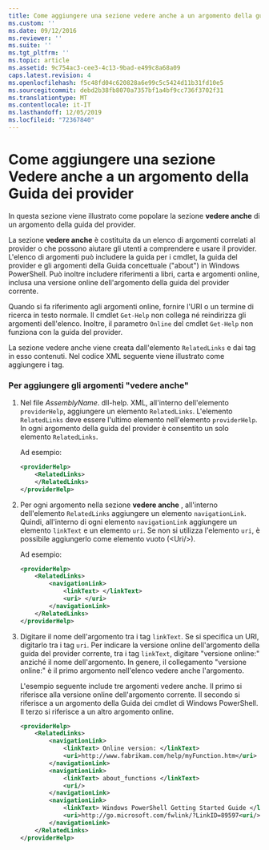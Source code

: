 ```yaml
---
title: Come aggiungere una sezione vedere anche a un argomento della guida del provider | Microsoft Docs
ms.custom: ''
ms.date: 09/12/2016
ms.reviewer: ''
ms.suite: ''
ms.tgt_pltfrm: ''
ms.topic: article
ms.assetid: 9c754ac3-cee3-4c13-9bad-e499c8a68a09
caps.latest.revision: 4
ms.openlocfilehash: f5c48fd04c620828a6e99c5c5424d11b31fd10e5
ms.sourcegitcommit: debd2b38fb8070a7357bf1a4bf9cc736f3702f31
ms.translationtype: MT
ms.contentlocale: it-IT
ms.lasthandoff: 12/05/2019
ms.locfileid: "72367840"
---
```

# <a name="how-to-add-a-see-also-section-to-a-provider-help-topic"></a>Come aggiungere una sezione Vedere anche a un argomento della Guida dei provider

In questa sezione viene illustrato come popolare la sezione **vedere anche** di un argomento della guida del provider.

La sezione **vedere anche** è costituita da un elenco di argomenti correlati al provider o che possono aiutare gli utenti a comprendere e usare il provider. L'elenco di argomenti può includere la guida per i cmdlet, la guida del provider e gli argomenti della Guida concettuale ("about") in Windows PowerShell. Può inoltre includere riferimenti a libri, carta e argomenti online, inclusa una versione online dell'argomento della guida del provider corrente.

Quando si fa riferimento agli argomenti online, fornire l'URI o un termine di ricerca in testo normale. Il cmdlet `Get-Help` non collega né reindirizza gli argomenti dell'elenco. Inoltre, il parametro `Online` del cmdlet `Get-Help` non funziona con la guida del provider.

La sezione vedere anche viene creata dall'elemento `RelatedLinks` e dai tag in esso contenuti. Nel codice XML seguente viene illustrato come aggiungere i tag.

### <a name="to-add-see-also-topics"></a>Per aggiungere gli argomenti "vedere anche"

1. Nel file *AssemblyName*. dll-help. XML, all'interno dell'elemento `providerHelp`, aggiungere un elemento `RelatedLinks`. L'elemento `RelatedLinks` deve essere l'ultimo elemento nell'elemento `providerHelp`. In ogni argomento della guida del provider è consentito un solo elemento `RelatedLinks`.

   Ad esempio:

    ```xml
    <providerHelp>
        <RelatedLinks>
        </RelatedLinks>
    </providerHelp>
    ```

2. Per ogni argomento nella sezione **vedere anche** , all'interno dell'elemento `RelatedLinks` aggiungere un elemento `navigationLink`. Quindi, all'interno di ogni elemento `navigationLink` aggiungere un elemento `linkText` e un elemento `uri`. Se non si utilizza l'elemento `uri`, è possibile aggiungerlo come elemento vuoto (\<Uri/>).

   Ad esempio:

    ```xml
    <providerHelp>
        <RelatedLinks>
            <navigationLink>
                <linkText> </linkText>
                <uri> </uri>
            </navigationLink>
        </RelatedLinks>
    </providerHelp>
    ```

3. Digitare il nome dell'argomento tra i tag `linkText`. Se si specifica un URI, digitarlo tra i tag `uri`. Per indicare la versione online dell'argomento della guida del provider corrente, tra i tag `linkText`, digitare "versione online:" anziché il nome dell'argomento. In genere, il collegamento "versione online:" è il primo argomento nell'elenco vedere anche l'argomento.

   L'esempio seguente include tre argomenti vedere anche. Il primo si riferisce alla versione online dell'argomento corrente. Il secondo si riferisce a un argomento della Guida dei cmdlet di Windows PowerShell. Il terzo si riferisce a un altro argomento online.

    ```xml
    <providerHelp>
        <RelatedLinks>
            <navigationLink>
                <linkText> Online version: </linkText>
                <uri>http://www.fabrikam.com/help/myFunction.htm</uri>
            </navigationLink>
            <navigationLink>
                <linkText> about_functions </linkText>
                <uri/>
            </navigationLink>
            <navigationLink>
                <linkText> Windows PowerShell Getting Started Guide </linkText>
                <uri>http://go.microsoft.com/fwlink/?LinkID=89597<uri/>
            </navigationLink>
        </RelatedLinks>
    </providerHelp>
    ```